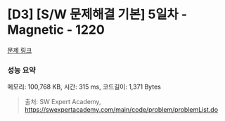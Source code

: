 # [D3] [S/W 문제해결 기본] 5일차 - Magnetic - 1220 

[문제 링크](https://swexpertacademy.com/main/code/problem/problemDetail.do?contestProbId=AV14hwZqABsCFAYD) 

### 성능 요약

메모리: 100,768 KB, 시간: 315 ms, 코드길이: 1,371 Bytes



> 출처: SW Expert Academy, https://swexpertacademy.com/main/code/problem/problemList.do
